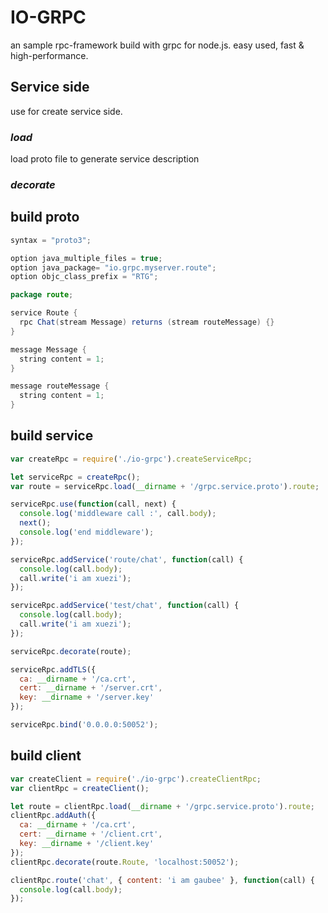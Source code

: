 # IO-GRPC

an sample rpc-framework build with grpc for node.js. easy used, fast & high-performance.

## Service side
use for create service side.
### *load*
load proto file to generate service description

### *decorate*


## build proto
```java
syntax = "proto3";

option java_multiple_files = true;
option java_package= "io.grpc.myserver.route";
option objc_class_prefix = "RTG";

package route;

service Route {
  rpc Chat(stream Message) returns (stream routeMessage) {}
}

message Message {
  string content = 1;
}

message routeMessage {
  string content = 1;
}
```

## build service
```javascript
var createRpc = require('./io-grpc').createServiceRpc;

let serviceRpc = createRpc();
var route = serviceRpc.load(__dirname + '/grpc.service.proto').route;

serviceRpc.use(function(call, next) {
  console.log('middleware call :', call.body);
  next();
  console.log('end middleware');
});

serviceRpc.addService('route/chat', function(call) {
  console.log(call.body);
  call.write('i am xuezi');
});

serviceRpc.addService('test/chat', function(call) {
  console.log(call.body);
  call.write('i am xuezi');
});

serviceRpc.decorate(route);

serviceRpc.addTLS({
  ca: __dirname + '/ca.crt',
  cert: __dirname + '/server.crt',
  key: __dirname + '/server.key'
});

serviceRpc.bind('0.0.0.0:50052');
```

## build client
```javascript
var createClient = require('./io-grpc').createClientRpc;
var clientRpc = createClient();

let route = clientRpc.load(__dirname + '/grpc.service.proto').route;
clientRpc.addAuth({
  ca: __dirname + '/ca.crt',
  cert: __dirname + '/client.crt',
  key: __dirname + '/client.key'
});
clientRpc.decorate(route.Route, 'localhost:50052');

clientRpc.route('chat', { content: 'i am gaubee' }, function(call) {
  console.log(call.body);
});
```